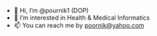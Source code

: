 - 👋 Hi, I’m @pournik1 (DOP)
- 👀 I’m interested in Health & Medical Informatics
- 📫 You can reach me by poornik@yahoo.com


